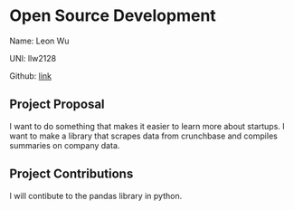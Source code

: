 # Open Source Development

Name: Leon Wu

UNI: llw2128

Github: [link](https://github.com/llw2128)

## Project Proposal

I want to do something that makes it easier to learn more about startups. I want to make a library that scrapes data from crunchbase and compiles summaries on company data.

## Project Contributions

I will contibute to the pandas library in python.
